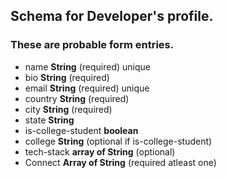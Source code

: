 ## Schema for Developer's profile.

### These are probable form entries.

- name **String** (required) unique
- bio **String** (required)
- email **String** (required) unique
- country **String** (required)
- city **String** (required)
- state **String**
- is-college-student **boolean**
- college **String** (optional if is-college-student)
- tech-stack **array of String** (optional)
- Connect **Array of String** (required atleast one)
